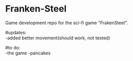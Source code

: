 # Franken-Steel
Game development repo for the sci-fi game "FrakenSteel".

#updates:<br>
-added better movement(should work, not tested)

#to do:<br>
-the game
-pancakes
